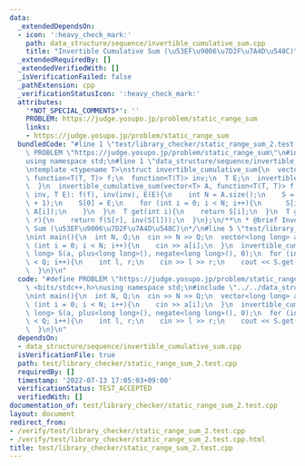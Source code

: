 ```yaml
---
data:
  _extendedDependsOn:
  - icon: ':heavy_check_mark:'
    path: data_structure/sequence/invertible_cumulative_sum.cpp
    title: "Invertible Cumulative Sum (\u53EF\u9006\u7D2F\u7A4D\u548C)"
  _extendedRequiredBy: []
  _extendedVerifiedWith: []
  _isVerificationFailed: false
  _pathExtension: cpp
  _verificationStatusIcon: ':heavy_check_mark:'
  attributes:
    '*NOT_SPECIAL_COMMENTS*': ''
    PROBLEM: https://judge.yosupo.jp/problem/static_range_sum
    links:
    - https://judge.yosupo.jp/problem/static_range_sum
  bundledCode: "#line 1 \"test/library_checker/static_range_sum_2.test.cpp\"\n#define\
    \ PROBLEM \"https://judge.yosupo.jp/problem/static_range_sum\"\n#include <bits/stdc++.h>\n\
    using namespace std;\n#line 1 \"data_structure/sequence/invertible_cumulative_sum.cpp\"\
    \ntemplate <typename T>\nstruct invertible_cumulative_sum{\n  vector<T> S;\n \
    \ function<T(T, T)> f;\n  function<T(T)> inv;\n  T E;\n  invertible_cumulative_sum(){\n\
    \  }\n  invertible_cumulative_sum(vector<T> A, function<T(T, T)> f, function<T(T)>\
    \ inv, T E): f(f), inv(inv), E(E){\n    int N = A.size();\n    S = vector<T>(N\
    \ + 1);\n    S[0] = E;\n    for (int i = 0; i < N; i++){\n      S[i + 1] = f(S[i],\
    \ A[i]);\n    }\n  }\n  T get(int i){\n    return S[i];\n  }\n  T get(int l, int\
    \ r){\n    return f(S[r], inv(S[l]));\n  }\n};\n/**\n * @brief Invertible Cumulative\
    \ Sum (\u53EF\u9006\u7D2F\u7A4D\u548C)\n*/\n#line 5 \"test/library_checker/static_range_sum_2.test.cpp\"\
    \nint main(){\n  int N, Q;\n  cin >> N >> Q;\n  vector<long long> a(N);\n  for\
    \ (int i = 0; i < N; i++){\n    cin >> a[i];\n  }\n  invertible_cumulative_sum<long\
    \ long> S(a, plus<long long>(), negate<long long>(), 0);\n  for (int i = 0; i\
    \ < Q; i++){\n    int l, r;\n    cin >> l >> r;\n    cout << S.get(l, r) << endl;\n\
    \  }\n}\n"
  code: "#define PROBLEM \"https://judge.yosupo.jp/problem/static_range_sum\"\n#include\
    \ <bits/stdc++.h>\nusing namespace std;\n#include \"../../data_structure/sequence/invertible_cumulative_sum.cpp\"\
    \nint main(){\n  int N, Q;\n  cin >> N >> Q;\n  vector<long long> a(N);\n  for\
    \ (int i = 0; i < N; i++){\n    cin >> a[i];\n  }\n  invertible_cumulative_sum<long\
    \ long> S(a, plus<long long>(), negate<long long>(), 0);\n  for (int i = 0; i\
    \ < Q; i++){\n    int l, r;\n    cin >> l >> r;\n    cout << S.get(l, r) << endl;\n\
    \  }\n}\n"
  dependsOn:
  - data_structure/sequence/invertible_cumulative_sum.cpp
  isVerificationFile: true
  path: test/library_checker/static_range_sum_2.test.cpp
  requiredBy: []
  timestamp: '2022-07-13 17:05:03+09:00'
  verificationStatus: TEST_ACCEPTED
  verifiedWith: []
documentation_of: test/library_checker/static_range_sum_2.test.cpp
layout: document
redirect_from:
- /verify/test/library_checker/static_range_sum_2.test.cpp
- /verify/test/library_checker/static_range_sum_2.test.cpp.html
title: test/library_checker/static_range_sum_2.test.cpp
---
```

